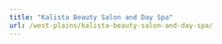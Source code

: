 ```yaml
---
title: "Kalista Beauty Salon and Day Spa"
url: /west-plains/kalista-beauty-salon-and-day-spa/
---
```

